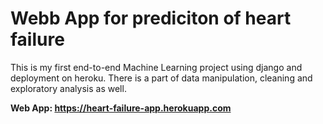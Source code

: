# Webb App for prediciton of heart failure


This is my first end-to-end Machine Learning project using django and deployment on heroku.
There is a part of data manipulation, cleaning and exploratory analysis as well.

**Web App: https://heart-failure-app.herokuapp.com**



